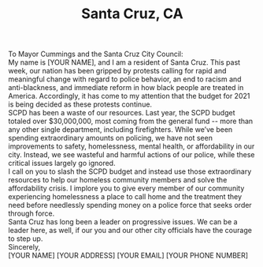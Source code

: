 ---
title: Santa Cruz, CA
permalink: "/santacruz"
name: Letter to Mayor and City Council
city: Santa Cruz
state: CA
layout: email
recipients:
- jcummings@cityofsantacruz.com
- dmeyers@cityofsantacruz.com
- kbeiers@cityofsantacruz.com
- sbrown@cityofsantacruz.com
- rgolder@cityofsantacruz.com
- cmathews@cityofsantacruz.com
- mwatkins@cityofsantacruz.com
subject: Defund the SCPD
body: |-
    To Mayor Cummings and the Santa Cruz City Council:

    My name is [YOUR NAME], and I am a resident of Santa Cruz. This past week, our nation has been gripped by protests calling for rapid and meaningful change with regard to police behavior, an end to racism and anti-blackness, and immediate reform in how black people are treated in America. Accordingly, it has come to my attention that the budget for 2021 is being decided as these protests continue.

    SCPD has been a waste of our resources. Last year, the SCPD budget totaled over $30,000,000, most coming from the general fund -- more than any other single department, including firefighters. While we’ve been spending extraordinary amounts on policing, we have not seen improvements to safety, homelessness, mental health, or affordability in our city. Instead, we see wasteful and harmful actions of our police, while these critical issues largely go ignored.

    I call on you to slash the SCPD budget and instead use those extraordinary resources to help our homeless community members and solve the affordability crisis. I implore you to give every member of our community experiencing homelessness a place to call home and the treatment they need before needlessly spending money on a police force that seeks order through force.

    Santa Cruz has long been a leader on progressive issues. We can be a leader here, as well, if our you and our other city officials have the courage to step up.

    Sincerely,

    [YOUR NAME]
    [YOUR ADDRESS]
    [YOUR EMAIL]
    [YOUR PHONE NUMBER]
---